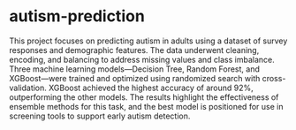 # autism-prediction

This project focuses on predicting autism in adults using a dataset of survey responses and demographic features. The data underwent cleaning, encoding, and balancing to address missing values and class imbalance. Three machine learning models—Decision Tree, Random Forest, and XGBoost—were trained and optimized using randomized search with cross-validation. XGBoost achieved the highest accuracy of around 92%, outperforming the other models. The results highlight the effectiveness of ensemble methods for this task, and the best model is positioned for use in screening tools to support early autism detection.

